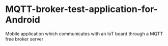 # MQTT-broker-test-application-for-Android
Mobile application which communicates with an IoT board through a MQTT free broker server
